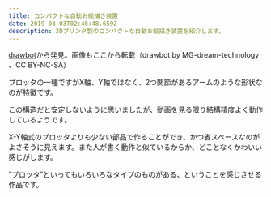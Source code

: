 ```yaml
---
title: コンパクトな自動お絵描き装置
date: 2019-03-03T02:48:48.659Z
description: 3Dプリンタ製のコンパクトな自動お絵描き装置を紹介します。
---
```

[drawbot](https://www.thingiverse.com/thing:3096135)から発見。画像もここから転載（drawbot
by MG-dream-technology 、CC BY-NC-SA）

プロッタの一種ですがX軸、Y軸ではなく、2つ関節があるアームのような形状なのが特徴です。

この構造だと安定しないように思いましたが、動画を見る限り結構精度よく動作しているようです。

X-Y軸式のプロッタよりも少ない部品で作ることができ、かつ省スペースなのがよさそうに見えます。また人が書く動作と似ているからか、どことなくかわいい感じがします。

”プロッタ”といってもいろいろなタイプのものがある、ということを感じさせる作品です。
